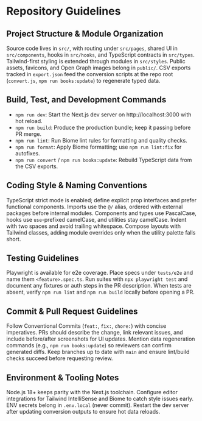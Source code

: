 # Repository Guidelines

## Project Structure & Module Organization
Source code lives in `src/`, with routing under `src/pages`, shared UI in `src/components`, hooks in `src/hooks`, and TypeScript contracts in `src/types`. Tailwind-first styling is extended through modules in `src/styles`. Public assets, favicons, and Open Graph images belong in `public/`. CSV exports tracked in `export.json` feed the conversion scripts at the repo root (`convert.js`, `npm run books:update`) to regenerate typed data.

## Build, Test, and Development Commands
- `npm run dev`: Start the Next.js dev server on http://localhost:3000 with hot reload.
- `npm run build`: Produce the production bundle; keep it passing before PR merge.
- `npm run lint`: Run Biome lint rules for formatting and quality checks.
- `npm run format`: Apply Biome formatting; use `npm run lint:fix` for autofixes.
- `npm run convert` / `npm run books:update`: Rebuild TypeScript data from the CSV exports.

## Coding Style & Naming Conventions
TypeScript strict mode is enabled; define explicit prop interfaces and prefer functional components. Imports use the `@/` alias, ordered with external packages before internal modules. Components and types use PascalCase, hooks use `use`-prefixed camelCase, and utilities stay camelCase. Indent with two spaces and avoid trailing whitespace. Compose layouts with Tailwind classes, adding module overrides only when the utility palette falls short.

## Testing Guidelines
Playwright is available for e2e coverage. Place specs under `tests/e2e` and name them `<feature>.spec.ts`. Run suites with `npx playwright test` and document any fixtures or auth steps in the PR description. When tests are absent, verify `npm run lint` and `npm run build` locally before opening a PR.

## Commit & Pull Request Guidelines
Follow Conventional Commits (`feat:`, `fix:`, `chore:`) with concise imperatives. PRs should describe the change, link relevant issues, and include before/after screenshots for UI updates. Mention data regeneration commands (e.g., `npm run books:update`) so reviewers can confirm generated diffs. Keep branches up to date with `main` and ensure lint/build checks succeed before requesting review.

## Environment & Tooling Notes
Node.js 18+ keeps parity with the Next.js toolchain. Configure editor integrations for Tailwind IntelliSense and Biome to catch style issues early. ENV secrets belong in `.env.local` (never commit). Restart the dev server after updating conversion outputs to ensure hot data reloads.
